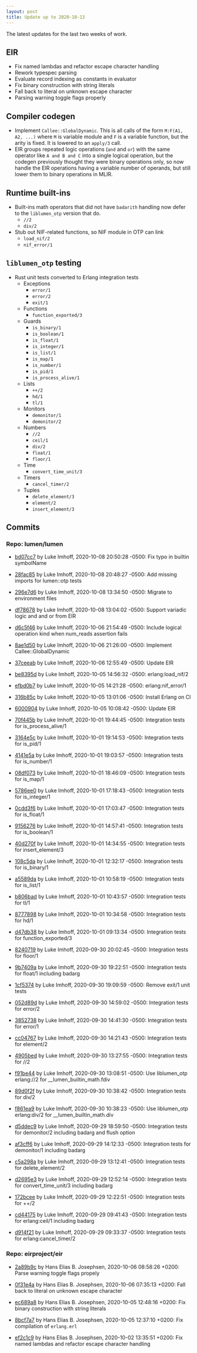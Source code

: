 ```yaml
---
layout: post
title: Update up to 2020-10-13
---
```


The latest updates for the last two weeks of work.

## EIR

- Fix named lambdas and refactor escape character handling
- Rework typespec parsing
- Evaluate record indexing as constants in evaluator
- Fix binary construction with string literals
- Fall back to literal on unknown escape character
- Parsing warning toggle flags properly

## Compiler codegen

- Implement `Callee::GlobalDynamic`. This is all calls of the form `M:F(A1, A2, ...)` where `M` is variable module and
  `F` is a variable function, but the arity is fixed. It is lowered to an `apply/3` call.
- EIR groups repeated logic operations (`and` and `or`) with the same operator like `A and B and C` into a single
  logical operation, but the codegen previously thought they were binary operations only, so now handle the EIR
  operations having a variable number of operands, but still lower them to binary operations in MLIR.

## Runtime built-ins

- Built-ins math operators that did not have `badarith` handling now defer to the `liblumen_otp` version that do.
  - `//2`
  - `div/2`
- Stub out NIF-related functions, so NIF module in OTP can link
  - `load_nif/2`
  - `nif_error/1`

## `liblumen_otp` testing

- Rust unit tests converted to Erlang integration tests
  - Exceptions
    - `error/1`
    - `error/2`
    - `exit/1`
  - Functions
    - `function_exported/3`
  - Guards
    - `is_binary/1`
    - `is_boolean/1`
    - `is_float/1`
    - `is_integer/1`
    - `is_list/1`
    - `is_map/1`
    - `is_number/1`
    - `is_pid/1`
    - `is_process_alive/1`
  - Lists
    - `++/2`
    - `hd/1`
    - `tl/1`
  - Monitors
    - `demonitor/1`
    - `demonitor/2`
  - Numbers
    - `//2`
    - `ceil/1`
    - `div/2`
    - `float/1`
    - `floor/1`
  - Time
    - `convert_time_unit/3`
  - Timers
    - `cancel_timer/2`
  - Tuples
    - `delete_element/3`
    - `element/2`
    - `insert_element/3`

## Commits

### Repo: lumen/lumen

- [bd07cc7](https://github.com/lumen/lumen/commit/bd07cc7) by Luke Imhoff, 2020-10-08 20:50:28 -0500: Fix typo in builtin symbolName

- [28fac85](https://github.com/lumen/lumen/commit/28fac85) by Luke Imhoff, 2020-10-08 20:48:27 -0500: Add missing imports for lumen::otp tests

- [296e7d6](https://github.com/lumen/lumen/commit/296e7d6) by Luke Imhoff, 2020-10-08 13:34:50 -0500: Migrate to environment files

- [df78678](https://github.com/lumen/lumen/commit/df78678) by Luke Imhoff, 2020-10-08 13:04:02 -0500: Support variadic logic and and or from EIR

- [d6c5f46](https://github.com/lumen/lumen/commit/d6c5f46) by Luke Imhoff, 2020-10-06 21:54:49 -0500: Include logical operation kind when num_reads assertion fails

- [8ae1d50](https://github.com/lumen/lumen/commit/8ae1d50) by Luke Imhoff, 2020-10-06 21:26:00 -0500: Implement Callee::GlobalDynamic

- [37ceeab](https://github.com/lumen/lumen/commit/37ceeab) by Luke Imhoff, 2020-10-06 12:55:49 -0500: Update EIR

- [be8395d](https://github.com/lumen/lumen/commit/be8395d) by Luke Imhoff, 2020-10-05 14:56:32 -0500: erlang:load_nif/2

- [efbd0b7](https://github.com/lumen/lumen/commit/efbd0b7) by Luke Imhoff, 2020-10-05 14:21:28 -0500: erlang:nif_error/1

- [316b85c](https://github.com/lumen/lumen/commit/316b85c) by Luke Imhoff, 2020-10-05 13:01:06 -0500: Install Erlang on CI

- [6000904](https://github.com/lumen/lumen/commit/6000904) by Luke Imhoff, 2020-10-05 10:08:42 -0500: Update EIR

- [70f445b](https://github.com/lumen/lumen/commit/70f445b) by Luke Imhoff, 2020-10-01 19:44:45 -0500: Integration tests for is_process_alive/1

- [3164e5c](https://github.com/lumen/lumen/commit/3164e5c) by Luke Imhoff, 2020-10-01 19:14:53 -0500: Integration tests for is_pid/1

- [4141e5a](https://github.com/lumen/lumen/commit/4141e5a) by Luke Imhoff, 2020-10-01 19:03:57 -0500: Integration tests for is_number/1

- [08df073](https://github.com/lumen/lumen/commit/08df073) by Luke Imhoff, 2020-10-01 18:46:09 -0500: Integration tests for is_map/1

- [5786ee0](https://github.com/lumen/lumen/commit/5786ee0) by Luke Imhoff, 2020-10-01 17:18:43 -0500: Integration tests for is_integer/1

- [0cdd3f6](https://github.com/lumen/lumen/commit/0cdd3f6) by Luke Imhoff, 2020-10-01 17:03:47 -0500: Integration tests for is_float/1

- [9156276](https://github.com/lumen/lumen/commit/9156276) by Luke Imhoff, 2020-10-01 14:57:41 -0500: Integration tests for is_boolean/1

- [40d270f](https://github.com/lumen/lumen/commit/40d270f) by Luke Imhoff, 2020-10-01 14:34:55 -0500: Integration tests for insert_element/3

- [108c5da](https://github.com/lumen/lumen/commit/108c5da) by Luke Imhoff, 2020-10-01 12:32:17 -0500: Integration tests for is_binary/1

- [a5589da](https://github.com/lumen/lumen/commit/a5589da) by Luke Imhoff, 2020-10-01 10:58:19 -0500: Integration tests for is_list/1

- [b806bad](https://github.com/lumen/lumen/commit/b806bad) by Luke Imhoff, 2020-10-01 10:43:57 -0500: Integration tests for tl/1

- [8777898](https://github.com/lumen/lumen/commit/8777898) by Luke Imhoff, 2020-10-01 10:34:58 -0500: Integration tests for hd/1

- [d47db38](https://github.com/lumen/lumen/commit/d47db38) by Luke Imhoff, 2020-10-01 09:13:34 -0500: Integration tests for function_exported/3

- [8240719](https://github.com/lumen/lumen/commit/8240719) by Luke Imhoff, 2020-09-30 20:02:45 -0500: Integration tests for floor/1

- [9b7409a](https://github.com/lumen/lumen/commit/9b7409a) by Luke Imhoff, 2020-09-30 19:22:51 -0500: Integration tests for float/1 including badarg

- [1cf5374](https://github.com/lumen/lumen/commit/1cf5374) by Luke Imhoff, 2020-09-30 19:09:59 -0500: Remove exit/1 unit tests

- [052d89d](https://github.com/lumen/lumen/commit/052d89d) by Luke Imhoff, 2020-09-30 14:59:02 -0500: Integration tests for error/2

- [3852738](https://github.com/lumen/lumen/commit/3852738) by Luke Imhoff, 2020-09-30 14:41:30 -0500: Integration tests for error/1

- [cc04767](https://github.com/lumen/lumen/commit/cc04767) by Luke Imhoff, 2020-09-30 14:21:43 -0500: Integration tests for element/2

- [4905bed](https://github.com/lumen/lumen/commit/4905bed) by Luke Imhoff, 2020-09-30 13:27:55 -0500: Integration tests for //2

- [f91be44](https://github.com/lumen/lumen/commit/f91be44) by Luke Imhoff, 2020-09-30 13:08:51 -0500: Use liblumen_otp erlang://2 for \_\_lumen_builtin_math.fdiv

- [89d0f2f](https://github.com/lumen/lumen/commit/89d0f2f) by Luke Imhoff, 2020-09-30 10:38:42 -0500: Integration tests for div/2

- [f861ea9](https://github.com/lumen/lumen/commit/f861ea9) by Luke Imhoff, 2020-09-30 10:38:23 -0500: Use liblumen_otp erlang:div/2 for \_\_lumen_builtin_math.div

- [d5ddec9](https://github.com/lumen/lumen/commit/d5ddec9) by Luke Imhoff, 2020-09-29 18:59:50 -0500: Integration tests for demonitor/2 including badarg and flush option

- [af3cff6](https://github.com/lumen/lumen/commit/af3cff6) by Luke Imhoff, 2020-09-29 14:12:33 -0500: Integration tests for demonitor/1 including badarg

- [c5a298a](https://github.com/lumen/lumen/commit/c5a298a) by Luke Imhoff, 2020-09-29 13:12:41 -0500: Integration tests for delete_element/2

- [d2695e3](https://github.com/lumen/lumen/commit/d2695e3) by Luke Imhoff, 2020-09-29 12:52:14 -0500: Integration tests for convert_time_unit/3 including badarg

- [172bcee](https://github.com/lumen/lumen/commit/172bcee) by Luke Imhoff, 2020-09-29 12:22:51 -0500: Integration tests for ++/2

- [cd44175](https://github.com/lumen/lumen/commit/cd44175) by Luke Imhoff, 2020-09-29 09:41:43 -0500: Integration tests for erlang:ceil/1 including badarg

- [d914f21](https://github.com/lumen/lumen/commit/d914f21) by Luke Imhoff, 2020-09-29 09:33:37 -0500: Integration tests for erlang:cancel_timer/2

### Repo: eirproject/eir

- [2a89b9c](https://github.com/eirproject/eir/commit/2a89b9c) by Hans Elias B. Josephsen, 2020-10-06 08:58:26 +0200: Parse warning toggle flags propely

- [0f31e4a](https://github.com/eirproject/eir/commit/0f31e4a) by Hans Elias B. Josephsen, 2020-10-06 07:35:13 +0200: Fall back to literal on unknown escape character

- [ec689a8](https://github.com/eirproject/eir/commit/ec689a8) by Hans Elias B. Josephsen, 2020-10-05 12:48:16 +0200: Fix binary construction with string literals

- [8bcf7a7](https://github.com/eirproject/eir/commit/8bcf7a7) by Hans Elias B. Josephsen, 2020-10-05 12:37:10 +0200: Fix compilation of `erlang.erl`

- [ef2c1c9](https://github.com/eirproject/eir/commit/ef2c1c9) by Hans Elias B. Josephsen, 2020-10-02 13:35:51 +0200: Fix named lambdas and refactor escape character handling
